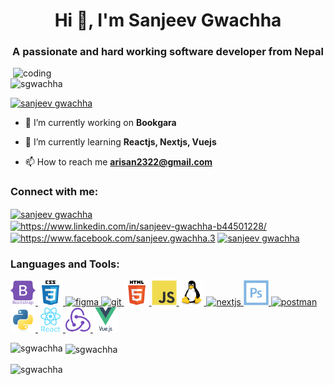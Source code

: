<h1 align="center">Hi 👋, I'm Sanjeev Gwachha</h1>
<h3 align="center">A passionate and hard working software developer from Nepal</h3>
<img align="right" alt="coding" width="500" src="https://wallpaperaccess.com/full/2471283.gif" />

<p align="left"> <img src="https://komarev.com/ghpvc/?username=sgwachha&label=Profile%20views&color=0e75b6&style=flat" alt="sgwachha" /> </p>

<p align="left"> <a href="https://twitter.com/sanjeev gwachha" target="blank"><img src="https://img.shields.io/twitter/follow/sanjeev gwachha?logo=twitter&style=for-the-badge" alt="sanjeev gwachha" /></a> </p>

- 🔭 I’m currently working on **Bookgara**

- 🌱 I’m currently learning **Reactjs, Nextjs, Vuejs**

- 📫 How to reach me **arisan2322@gmail.com**

<h3 align="left">Connect with me:</h3>
<p align="left">
<a href="https://twitter.com/sanjeev gwachha" target="blank"><img align="center" src="https://raw.githubusercontent.com/rahuldkjain/github-profile-readme-generator/master/src/images/icons/Social/twitter.svg" alt="sanjeev gwachha" height="30" width="40" /></a>
<a href="https://linkedin.com/in/https://www.linkedin.com/in/sanjeev-gwachha-b44501228/" target="blank"><img align="center" src="https://raw.githubusercontent.com/rahuldkjain/github-profile-readme-generator/master/src/images/icons/Social/linked-in-alt.svg" alt="https://www.linkedin.com/in/sanjeev-gwachha-b44501228/" height="30" width="40" /></a>
<a href="https://fb.com/https://www.facebook.com/sanjeev.gwachha.3" target="blank"><img align="center" src="https://raw.githubusercontent.com/rahuldkjain/github-profile-readme-generator/master/src/images/icons/Social/facebook.svg" alt="https://www.facebook.com/sanjeev.gwachha.3" height="30" width="40" /></a>
<a href="https://instagram.com/sanjeev gwachha" target="blank"><img align="center" src="https://raw.githubusercontent.com/rahuldkjain/github-profile-readme-generator/master/src/images/icons/Social/instagram.svg" alt="sanjeev gwachha" height="30" width="40" /></a>
</p>

<h3 align="left">Languages and Tools:</h3>
<p align="left"> <a href="https://getbootstrap.com" target="_blank" rel="noreferrer"> <img src="https://raw.githubusercontent.com/devicons/devicon/master/icons/bootstrap/bootstrap-plain-wordmark.svg" alt="bootstrap" width="40" height="40"/> </a> <a href="https://www.w3schools.com/css/" target="_blank" rel="noreferrer"> <img src="https://raw.githubusercontent.com/devicons/devicon/master/icons/css3/css3-original-wordmark.svg" alt="css3" width="40" height="40"/> </a> <a href="https://www.figma.com/" target="_blank" rel="noreferrer"> <img src="https://www.vectorlogo.zone/logos/figma/figma-icon.svg" alt="figma" width="40" height="40"/> </a> <a href="https://git-scm.com/" target="_blank" rel="noreferrer"> <img src="https://www.vectorlogo.zone/logos/git-scm/git-scm-icon.svg" alt="git" width="40" height="40"/> </a> <a href="https://www.w3.org/html/" target="_blank" rel="noreferrer"> <img src="https://raw.githubusercontent.com/devicons/devicon/master/icons/html5/html5-original-wordmark.svg" alt="html5" width="40" height="40"/> </a> <a href="https://developer.mozilla.org/en-US/docs/Web/JavaScript" target="_blank" rel="noreferrer"> <img src="https://raw.githubusercontent.com/devicons/devicon/master/icons/javascript/javascript-original.svg" alt="javascript" width="40" height="40"/> </a> <a href="https://www.linux.org/" target="_blank" rel="noreferrer"> <img src="https://raw.githubusercontent.com/devicons/devicon/master/icons/linux/linux-original.svg" alt="linux" width="40" height="40"/> </a> <a href="https://nextjs.org/" target="_blank" rel="noreferrer"> <img src="https://cdn.worldvectorlogo.com/logos/nextjs-2.svg" alt="nextjs" width="40" height="40"/> </a> <a href="https://www.photoshop.com/en" target="_blank" rel="noreferrer"> <img src="https://raw.githubusercontent.com/devicons/devicon/master/icons/photoshop/photoshop-line.svg" alt="photoshop" width="40" height="40"/> </a> <a href="https://postman.com" target="_blank" rel="noreferrer"> <img src="https://www.vectorlogo.zone/logos/getpostman/getpostman-icon.svg" alt="postman" width="40" height="40"/> </a> <a href="https://www.python.org" target="_blank" rel="noreferrer"> <img src="https://raw.githubusercontent.com/devicons/devicon/master/icons/python/python-original.svg" alt="python" width="40" height="40"/> </a> <a href="https://reactjs.org/" target="_blank" rel="noreferrer"> <img src="https://raw.githubusercontent.com/devicons/devicon/master/icons/react/react-original-wordmark.svg" alt="react" width="40" height="40"/> </a> <a href="https://redux.js.org" target="_blank" rel="noreferrer"> <img src="https://raw.githubusercontent.com/devicons/devicon/master/icons/redux/redux-original.svg" alt="redux" width="40" height="40"/> </a> <a href="https://vuejs.org/" target="_blank" rel="noreferrer"> <img src="https://raw.githubusercontent.com/devicons/devicon/master/icons/vuejs/vuejs-original-wordmark.svg" alt="vuejs" width="40" height="40"/> </a> </p>

<p><img align="left" src="https://github-readme-stats.vercel.app/api/top-langs?username=sgwachha&show_icons=true&locale=en&layout=compact" alt="sgwachha" /></p>

<p>&nbsp;<img align="center" src="https://github-readme-stats.vercel.app/api?username=sgwachha&show_icons=true&locale=en" alt="sgwachha" /></p>

<p><img align="center" src="https://github-readme-streak-stats.herokuapp.com/?user=sgwachha&" alt="sgwachha" /></p>
